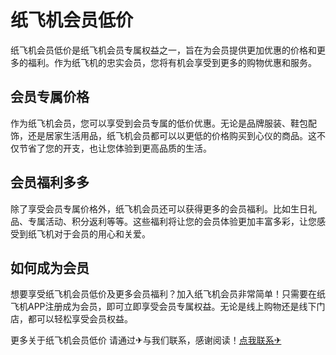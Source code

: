 # 纸飞机会员低价

纸飞机会员低价是纸飞机会员专属权益之一，旨在为会员提供更加优惠的价格和更多的福利。作为纸飞机的忠实会员，您将有机会享受到更多的购物优惠和服务。

## 会员专属价格

作为纸飞机会员，您可以享受到会员专属的低价优惠。无论是品牌服装、鞋包配饰，还是居家生活用品，纸飞机会员都可以以更低的价格购买到心仪的商品。这不仅节省了您的开支，也让您体验到更高品质的生活。

## 会员福利多多

除了享受会员专属价格外，纸飞机会员还可以获得更多的会员福利。比如生日礼品、专属活动、积分返利等等。这些福利将让您的会员体验更加丰富多彩，让您感受到纸飞机对于会员的用心和关爱。

## 如何成为会员

想要享受纸飞机会员低价及更多会员福利？加入纸飞机会员非常简单！只需要在纸飞机APP注册成为会员，即可立即享受会员专属权益。无论是线上购物还是线下门店，都可以轻松享受会员权益。

更多关于纸飞机会员低价 请通过✈与我们联系，感谢阅读！[点我联系✈](https://chat.G208.com)